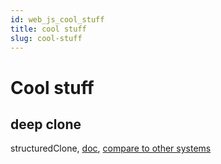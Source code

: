 ```yaml
---
id: web_js_cool_stuff
title: cool stuff
slug: cool-stuff
---
```


# Cool stuff

## deep clone

structuredClone, [doc](https://developer.mozilla.org/en-US/docs/Web/API/Window/structuredClone), [compare to other systems](https://www.builder.io/blog/structured-clone)
